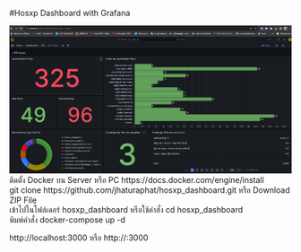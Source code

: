 #Hosxp Dashboard with Grafana

<img src="/dashboard-1.png" width="900"> 
<br>
<label>ติดตั้ง Docker บน Server หรือ PC https://docs.docker.com/engine/install </label><br>
<label>git clone https://github.com/jhaturaphat/hosxp_dashboard.git หรือ Download ZIP File</label><br>
<label>เข้าไปในโฟล์เดอร์ hosxp_dashboard หรือใช้คำสั่ง cd hosxp_dashboard </label> <br>
<label>พิมพ์คำสั่ง docker-compose up -d </label><br>

<label>http://localhost:3000 หรือ http://<ip-server>:3000 </label><br>

